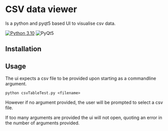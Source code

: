 # CSV data viewer
Is a python and pyqt5 based UI to visualise csv data.

[![Python 3.10](https://img.shields.io/badge/python-3.10.10-red.svg)](https://www.python.org/downloads/release/python-31010/)
![PyQt5](https://img.shields.io/badge/pyqt-5.15.7-blue.svg)

## Installation

## Usage
The ui expects a csv file to be provided upon starting as a commandline argument.

```
python csvTableTest.py <filename>
```

However if no argument provided, the user will be prompted to select a csv file.

If too many arguments are provided the ui will not open, quoting an error in the number of arguments provided.

## 
